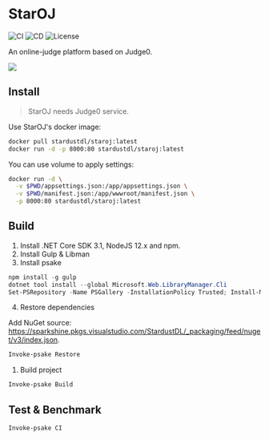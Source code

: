 # StarOJ

![CI](https://github.com/StarOJ/workflows/CI/badge.svg) ![CD](https://github.com/StarOJ/workflows/CD/badge.svg) ![License](https://img.shields.io/github/license/StarOJ.svg)

An online-judge platform based on Judge0.

![](https://repository-images.githubusercontent.com/278850268/228cf880-c43b-11ea-9876-45d254c8a9da)

## Install

> StarOJ needs Judge0 service.

Use StarOJ's docker image:

```sh
docker pull stardustdl/staroj:latest
docker run -d -p 8000:80 stardustdl/staroj:latest
```

You can use volume to apply settings:

```sh
docker run -d \
  -v $PWD/appsettings.json:/app/appsettings.json \
  -v $PWD/manifest.json:/app/wwwroot/manifest.json \
  -p 8000:80 stardustdl/staroj:latest
```

## Build

1. Install .NET Core SDK 3.1, NodeJS 12.x and npm.
2. Install Gulp & Libman
3. Install psake

```ps1
npm install -g gulp
dotnet tool install --global Microsoft.Web.LibraryManager.Cli
Set-PSRepository -Name PSGallery -InstallationPolicy Trusted; Install-Module -Name psake
```

4. Restore dependencies

Add NuGet source: https://sparkshine.pkgs.visualstudio.com/StardustDL/_packaging/feed/nuget/v3/index.json.

```ps1
Invoke-psake Restore
```

1. Build project

```ps1
Invoke-psake Build
```

## Test & Benchmark

```sh
Invoke-psake CI
```
